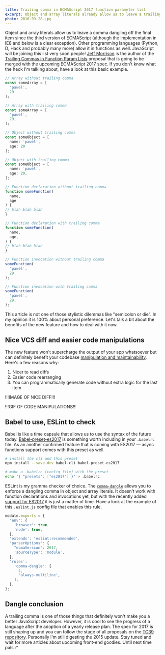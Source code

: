 ```yaml
---
title: Trailing comma in ECMAScript 2017 function parameter list
excerpt: Object and array literals already allow us to leave a trailing comma. ECMAScript 2017 adds the same functionality to the function parameter list.
photo: 2016-09-28.jpg
---
```


Object and array literals allow us to leave a comma dangling off the final item since the third version of ECMAScript (although the implementation in IE8 and below is a clear exception). Other programming languages (Python, D, Hack and probably many more) allow it in functions as well. JavaScript will be joining this list very soon people! [Jeff Morrison](https://twitter.com/lbljeffmo) is the author of the [Trailing Commas in Function Param Lists](https://jeffmo.github.io/es-trailing-function-commas/) proposal that is going to be merged with the upcoming ECMAScript 2017 spec. If you don't know what the heck I'm talking about, have a look at this basic example.

```js
// Array without trailing comma
const someArray = [
  'pawel',
  29
];

// Array with trailing comma
const someArray = [
  'pawel',
  29,
];
```

```js
// Object without trailing comma
const someObject = [
  name: 'pawel',
  age: 29
];

// Object with trailing comma
const someObject = [
  name: 'pawel',
  age: 29,
];
```

```js
// Function declaration without trailing comma
function someFunction(
  name,
  age
) {
// blah blah blah
}

// Function declaration with trailing comma
function someFunction(
  name,
  age,
) {
// blah blah blah
}
```

```js
// Function invocation without trailing comma
someFunction(
  'pawel',
  29
);

// Function invocation with trailing comma
someFunction(
  'pawel',
  29,
);
```

This article is not one of those stylistic dilemmas like "semicolon or die". In my opinion it is 100% about personal preference. Let's talk a bit about the benefits of the new feature and how to deal with it now.

## Nice VCS diff and easier code manipulations

The new feature won't supercharge the output of your app whatsoever but can definitely benefit your codebase [manipulation and maintainability](https://medium.com/@nikgraf/why-you-should-enforce-dangling-commas-for-multiline-statements-d034c98e36f8). Here's a few reasons why:

1. Nicer to read diffs
2. Easier code rearranging
3. You can programmatically generate code without extra logic for the last item

!!!IMAGE OF NICE DIFF!!!

!!!GIF OF CODE MANIPULATIONS!!!

## Babel to use, ESLint to check

Babel is like a time capsule that allows us to use the syntax of the future today. [Babel-preset-es2017](https://babeljs.io/docs/plugins/preset-es2017/) is something worth including in your `.babelrc` file. As an another confirmed feature that is coming with ES2017 — async functions support comes with this preset as well.

```bash
# install the cli and this preset
npm install --save-dev babel-cli babel-preset-es2017

# make a .babelrc (config file) with the preset
echo '{ "presets": ["es2017"] }' > .babelrc
```

ESLint is my gramma checker of choice. The [`comma-dangle`](http://eslint.org/docs/rules/comma-dangle) allows you to enforce a dangling comma in object and array literals. It doesn't work with function declarations and invocations yet, but with the recently added [support for ES2017](http://eslint.org/blog/2016/09/eslint-v3.6.0-released) it is just a matter of time. Have a look at the example of this `.eslint.js` config file that enables this rule.

```js
module.exports = {
  'env': {
    'browser': true,
    'node': true,
  },
  'extends': 'eslint:recommended',
  'parserOptions': {
    "ecmaVersion": 2017,
    'sourceType': 'module',
  },
  'rules':
    'comma-dangle': [
      2,
      'always-multiline',
    ],
  },
};
```

## Dangle conclusion

A trailing comma is one of those things that definitely won't make you a better JavaScript developer. However, it is cool to see the progress of a language after the adoption of a yearly release plan. The spec for 2017 is still shaping up and you can follow the stage of all proposals on the [TC39 repository](https://github.com/tc39/proposals). Personally I'm still digesting the 2015 update. Stay tuned and wait for more articles about upcoming front-end goodies. Until next time pals :*
